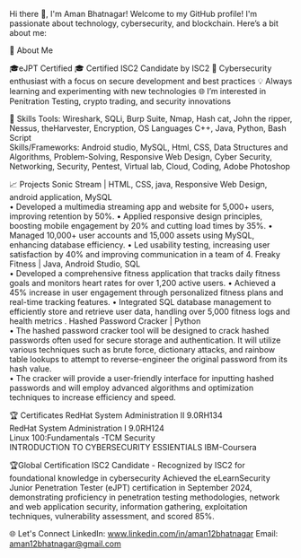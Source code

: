 Hi there 👋, I'm Aman Bhatnagar!
Welcome to my GitHub profile! I'm passionate about technology, cybersecurity, and blockchain. Here’s a bit about me:

🔹 About Me

🎓eJPT Certified
🎓 Certified ISC2 Candidate by ISC2
🔐 Cybersecurity enthusiast with a focus on secure development and best practices
💡 Always learning and experimenting with new technologies
🌐 I’m interested in Penitration Testing, crypto trading, and security innovations

💼 Skills
Tools: Wireshark, SQLi, Burp Suite, Nmap, Hash cat, John the ripper, Nessus, theHarvester, Encryption, OS 
Languages C++, Java, Python, Bash Script                                   
Skills/Frameworks: Android studio, MySQL, Html, CSS, Data Structures and Algorithms, Problem-Solving, Responsive Web Design, Cyber 
Security, Networking, Security, Pentest, Virtual lab, Cloud, Coding, Adobe Photoshop   

📈 Projects
Sonic Stream | HTML, CSS, java, Responsive Web Design, android application, MySQL                          
• Developed a multimedia streaming app and website for 5,000+ users, improving retention by 50%. 
• Applied responsive design principles, boosting mobile engagement by 20% and cutting load times by 35%. 
• Managed 10,000+ user accounts and 15,000 assets using MySQL, enhancing database efficiency. 
• Led usability testing, increasing user satisfaction by 40% and improving communication in a team of 4. 
Freaky Fitness | Java, Android Studio, SQL                                
• Developed a comprehensive fitness application that tracks daily fitness goals and monitors heart rates for over 
1,200 active users. 
• Achieved a 45% increase in user engagement through personalized fitness plans and real-time tracking features. 
• Integrated SQL database management to efficiently store and retrieve user data, handling over 5,000 fitness logs 
and health metrics . 
Hashed Password Cracker | Python                                                
• The hashed password cracker tool will be designed to crack hashed passwords often used for secure storage and authentication. 
It will utilize various techniques such as brute force, dictionary attacks, and rainbow table lookups to attempt to reverse-engineer 
the original password from its hash value.  
• The cracker will provide a user-friendly interface for inputting hashed passwords and will employ advanced algorithms and 
optimization techniques to increase efficiency and speed. 

🏆 Certificates
RedHat System Administration II 9.0RH134                                                                                                                               
RedHat System Administration I 9.0RH124                                                                                                                                
Linux 100:Fundamentals -TCM Security                                                                                                                             
INTRODUCTION TO CYBERSECURITY ESSIENTIALS IBM-Coursera  

🏆Global Certification
ISC2 Candidate - Recognized by ISC2 for foundational knowledge in cybersecurity
Achieved the eLearnSecurity Junior Penetration Tester (eJPT) certification in September 2024, demonstrating 
proficiency in penetration testing methodologies, network and web application security, information gathering, 
exploitation techniques, vulnerability assessment, and scored 85%. 

🌐 Let's Connect
LinkedIn: www.linkedin.com/in/aman12bhatnagar
Email: aman12bhatnagar@gmail.com
